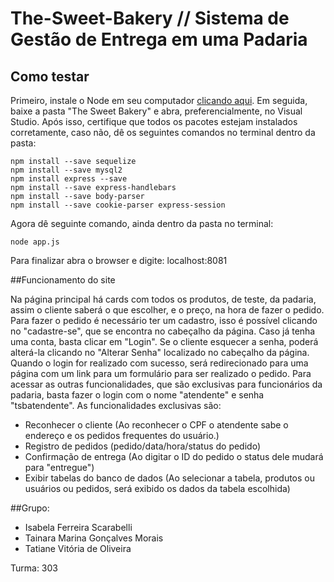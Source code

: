 # The-Sweet-Bakery // Sistema de Gestão de Entrega em uma Padaria

## Como testar

Primeiro, instale o Node em seu computador [clicando aqui](https://nodejs.org/pt-br/download/).
Em seguida, baixe a pasta "The Sweet Bakery" e abra, preferencialmente, no Visual Studio. Após isso, certifique que todos os pacotes estejam instalados corretamente, caso não, dê os seguintes comandos no terminal dentro da pasta:

```
npm install --save sequelize
npm install --save mysql2
npm install express --save
npm install --save express-handlebars
npm install --save body-parser
npm install --save cookie-parser express-session
 ```

Agora dê seguinte comando, ainda dentro da pasta no terminal:
```
node app.js
 ```
Para finalizar abra o browser e digite: localhost:8081

##Funcionamento do site

Na página principal há cards com todos os produtos, de teste, da padaria, assim o cliente saberá o que escolher, e o preço, na hora de fazer o pedido.
Para fazer o pedido é necessário ter um cadastro, isso é possível clicando no "cadastre-se", que se encontra no cabeçalho da página. Caso já tenha uma conta, basta clicar em "Login".
Se o cliente esquecer a senha, poderá alterá-la clicando no "Alterar Senha" localizado no cabeçalho da página.
Quando o login for realizado com sucesso, será redirecionado para uma página com um link para um formulário para ser realizado o pedido.
Para acessar as outras funcionalidades, que são exclusivas para funcionários da padaria, basta fazer o login com o nome "atendente" e senha "tsbatendente".
As funcionalidades exclusivas são: 
* Reconhecer o cliente (Ao reconhecer o CPF o atendente sabe o endereço e os pedidos frequentes do usuário.)
* Registro de pedidos (pedido/data/hora/status do pedido)
* Confirmação de entrega (Ao digitar o ID do pedido o status dele mudará para "entregue")
* Exibir tabelas do banco de dados (Ao selecionar a tabela, produtos ou usuários ou pedidos, será exibido os dados da tabela escolhida)

##Grupo:
* Isabela Ferreira Scarabelli
* Tainara Marina Gonçalves Morais
* Tatiane Vitória de Oliveira

Turma: 303
